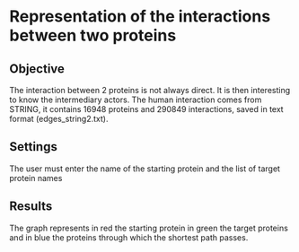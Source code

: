 # Representation of the interactions between two proteins

## Objective
The interaction between 2 proteins is not always direct. It is then interesting to know the intermediary actors.
The human interaction comes from STRING, it contains 16948 proteins and 290849 interactions, saved in text format (edges_string2.txt).

## Settings
 The user must enter the name of the starting protein and the list of target protein names

## Results
The graph represents in red the starting protein in green the target proteins and in blue the proteins through which the shortest path passes.